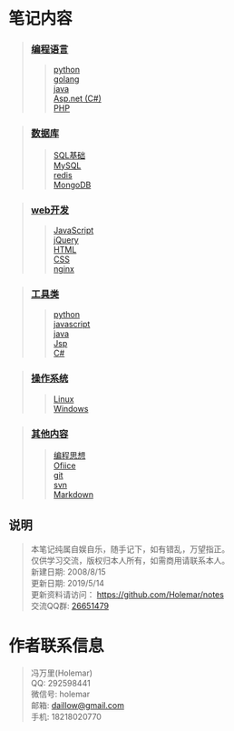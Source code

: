 # 笔记内容

> ### [编程语言](#)
>> [python](./01.Python/)  
>> [golang](./10.GO/)  
>> [java](./05.Java/)   
>> [Asp.net (C#)](./06.Asp.net/)  
>> [PHP](./08.PHP/)   

> ### [数据库](./02.Database/)
>> [SQL基础](./02.Database/1.SQL基础.sql/)  
>> [MySQL](./02.Database/MySQL.sql/)  
>> [redis](./02.Database/redis.sql/)  
>> [MongoDB](./02.Database/MongoDB.sql/)  

> ### [web开发](./03.Web/)
>> [JavaScript](./03.Web/JavaScript/)  
>> [jQuery](./03.Web/jQuery/)  
>> [HTML](./03.Web/HTML/)  
>> [CSS](./03.Web/CSS/)  
>> [nginx](./03.Web/nginx/)  

> ### [工具类](./_utils/)
>> [python](./_utils/python/libs_my/)  
>> [javascript](./_utils/js/)  
>> [java](./_utils/java/)  
>> [Jsp](./_utils/Jsp/)  
>> [C#](./_utils/c#/)  

> ### [操作系统](./07.System/)
>> [Linux](./07.System/Linux/)   
>> [Windows](./07.System/Windows/)    

> ### [其他内容](#)
>> [编程思想](./04.思想/)   
>> [Ofiice](./09.Ofiice/)    
>> [git](./99.Other/git.sh)    
>> [svn](./99.Other/svn.sh)    
>> [Markdown](./99.Other/Markdown.md)    


## 说明
> 本笔记纯属自娱自乐，随手记下，如有错乱，万望指正。  
> 仅供学习交流，版权归本人所有，如需商用请联系本人。  
> 新建日期: 2008/8/15  
> 更新日期: 2019/5/14  
> 更新资料请访问： <https://github.com/Holemar/notes>  
> 交流QQ群:  <a target="_blank" href="//shang.qq.com/wpa/qunwpa?idkey=43dfd5fdbfb6b15118a5b61f111c9d786862912b670df7735c7120269f5b3d8f">26651479</a>


# 作者联系信息
> 冯万里(Holemar)  
> QQ:   292598441  
> 微信号: holemar  
> 邮箱: <daillow@gmail.com>  
> 手机: 18218020770  


